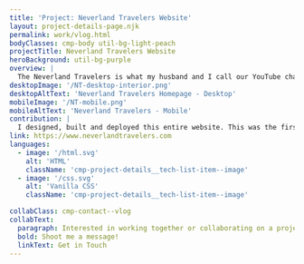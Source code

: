 ```yaml
---
title: 'Project: Neverland Travelers Website'
layout: project-details-page.njk
permalink: work/vlog.html
bodyClasses: cmp-body util-bg-light-peach
projectTitle: Neverland Travelers Website
heroBackground: util-bg-purple
overview: |
  The Neverland Travelers is what my husband and I call our YouTube channel. We have vlogged our vacations, and I created a website to share upcoming trip information. The site contains photos, videos, contact information, and an &quot;About&quot; section as well.
desktopImage: '/NT-desktop-interior.png'
desktopAltText: 'Neverland Travelers Homepage - Desktop'
mobileImage: '/NT-mobile.png'
mobileAltText: 'Neverland Travelers - Mobile'
contribution: |
  I designed, built and deployed this entire website. This was the first website I created to implement everything I was learning on my own. I used as much HTML & CSS as I could, making sure the pages were responsive. I had never deployed a website before, so using GitHub Pages, I launched our site! There's plenty of room on this first project for me to refactor code to be more readable, and clean up the design and visual styles.
link: https://www.neverlandtravelers.com
languages: 
  - image: '/html.svg'
    alt: 'HTML'
    className: 'cmp-project-details__tech-list-item--image'
  - image: '/css.svg'
    alt: 'Vanilla CSS'
    className: 'cmp-project-details__tech-list-item--image'

collabClass: cmp-contact--vlog
collabText:
  paragraph: Interested in working together or collaborating on a project?
  bold: Shoot me a message!
  linkText: Get in Touch
---
```

 
